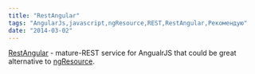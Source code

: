 ```yaml
---
title: "RestAngular"
tags: "AngularJs,javascript,ngResource,REST,RestAngular,Рекомендую"
date: "2014-03-02"
---
```


[RestAngular](https://github.com/mgonto/restangular "restangular on github") - mature-REST service for AngualrJS that could be great alternative to [ngResource](https://docs.angularjs.org/api/ngResource).
